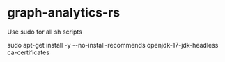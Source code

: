 # graph-analytics-rs
Use sudo for all sh scripts

sudo apt-get install -y --no-install-recommends openjdk-17-jdk-headless ca-certificates
